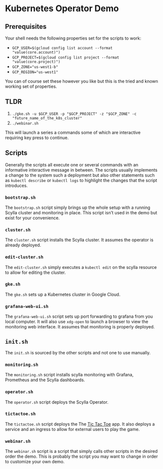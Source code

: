 # Kubernetes Operator Demo

## Prerequisites

Your shell needs the following properties set for the scripts to work:

* `GCP_USER=$(gcloud config list account --format "value(core.account)")`
* `GCP_PROJECT=$(gcloud config list project --format "value(core.project)")`
* `GCP_ZONE="us-west1-b"`
* `GCP_REGION="us-west1"`

You can of course set these however you like but this is the tried and known working set of properties.

## TLDR

1. `./gke.sh -u $GCP_USER -p "$GCP_PROJECT" -z "$GCP_ZONE" -c "future_name_of_the_k8s_cluster"`
2. `./webinar.sh`

This will launch a series a commands some of which are interactive requiring key press to continue.

## Scripts

Generally the scripts all execute one or several commands with an informative interactive message in between.
The scripts usually implements a change to the system such a deployment but also other statements such as `kubectl describe` or `kubectl logs` to highlight the changes that the script introduces. 

### `bootstrap.sh`

The `bootstrap.sh` script simply brings up the whole setup with a running Scylla cluster and monitoring in place.
This script isn't used in the demo but exist for your convenience.

### `cluster.sh`

The `cluster.sh` script installs the Scylla cluster. It assumes the operator is already deployed.

### `edit-cluster.sh`

The `edit-cluster.sh` simply executes a `kubectl edit` on the scylla resource to allow for editing the cluster.

### `gke.sh`

The `gke.sh` sets up a Kubernetes cluster in Google Cloud.

### `grafana-web-ui.sh`

The `grafana-web-ui.sh` script sets up port forwarding to grafana from you local computer. 
It will also use `xdg-open` to launch a browser to view the monitoring web interface.
It assumes that monitoring is properly deployed.

## `init.sh`

The `init.sh` is sourced by the other scripts and not one to use manually.

### `monitoring.sh`

The `monitoring.sh` script installs scylla monitoring with Grafana, Prometheus and the Scylla dashboards.

### `operator.sh`

The `operator.sh` script deploys the Scylla Operator.

### `tictactoe.sh`

The `tictactoe.sh` script deploys the The [Tic Tac Toe](https://github.com/amazon-archives/dynamodb-tictactoe-example-app) app.
It also deploys a service and an ingress to allow for external users to play the game.

### `webinar.sh`

The `webinar.sh` script is a script that simply calls other scripts in the desired order the demo.
This is probably the script you may want to change in order to customize your own demo.
